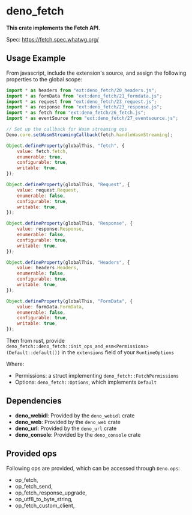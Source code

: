 # deno_fetch
**This crate implements the Fetch API.**

Spec: https://fetch.spec.whatwg.org/

## Usage Example
From javascript, include the extension's source, and assign the following properties to the global scope:
```javascript
import * as headers from "ext:deno_fetch/20_headers.js";
import * as formData from "ext:deno_fetch/21_formdata.js";
import * as request from "ext:deno_fetch/23_request.js";
import * as response from "ext:deno_fetch/23_response.js";
import * as fetch from "ext:deno_fetch/26_fetch.js";
import * as eventSource from "ext:deno_fetch/27_eventsource.js";

// Set up the callback for Wasm streaming ops
Deno.core.setWasmStreamingCallback(fetch.handleWasmStreaming);

Object.defineProperty(globalThis, "fetch", {
	value: fetch.fetch,
	enumerable: true,
	configurable: true,
	writable: true,
});

Object.defineProperty(globalThis, "Request", {
	value: request.Request,
	enumerable: false,
	configurable: true,
	writable: true,
});

Object.defineProperty(globalThis, "Response", {
	value: response.Response,
	enumerable: false,
	configurable: true,
	writable: true,
});

Object.defineProperty(globalThis, "Headers", {
	value: headers.Headers,
	enumerable: false,
	configurable: true,
	writable: true,
});

Object.defineProperty(globalThis, "FormData", {
	value: formData.FormData,
	enumerable: false,
	configurable: true,
	writable: true,
});
```

Then from rust, provide `deno_fetch::deno_fetch::init_ops_and_esm<Permissions>(Default::default())` in the `extensions` field of your `RuntimeOptions`

Where: 
- Permissions: a struct implementing `deno_fetch::FetchPermissions`
- Options: `deno_fetch::Options`, which implements `Default`

## Dependencies
- **deno_webidl**: Provided by the `deno_webidl` crate
- **deno_web**: Provided by the `deno_web` crate
- **deno_url**: Provided by the `deno_url` crate
- **deno_console**: Provided by the `deno_console` crate

## Provided ops
Following ops are provided, which can be accessed through `Deno.ops`:

- op_fetch,
- op_fetch_send,
- op_fetch_response_upgrade,
- op_utf8_to_byte_string,
- op_fetch_custom_client,